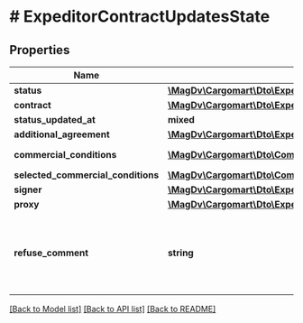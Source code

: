 # # ExpeditorContractUpdatesState

## Properties

Name | Type | Description | Notes
------------ | ------------- | ------------- | -------------
**status** | [**\MagDv\Cargomart\Dto\ExpeditorContractUpdatesStatus**](ExpeditorContractUpdatesStatus.md) |  |
**contract** | [**\MagDv\Cargomart\Dto\ExpeditorContractUpdatesContract**](ExpeditorContractUpdatesContract.md) |  | [optional]
**status_updated_at** | **mixed** |  | [optional]
**additional_agreement** | [**\MagDv\Cargomart\Dto\ExpeditorContractUpdatesAdditionalAgreement**](ExpeditorContractUpdatesAdditionalAgreement.md) |  | [optional]
**commercial_conditions** | [**\MagDv\Cargomart\Dto\CommercialCondition[]**](CommercialCondition.md) | Коммерческие условия | [optional]
**selected_commercial_conditions** | [**\MagDv\Cargomart\Dto\CommercialConditionType[]**](CommercialConditionType.md) |  | [optional]
**signer** | [**\MagDv\Cargomart\Dto\ExpeditorContractUpdatesSigner**](ExpeditorContractUpdatesSigner.md) |  | [optional]
**proxy** | [**\MagDv\Cargomart\Dto\ExpeditorContractUpdatesProxy**](ExpeditorContractUpdatesProxy.md) |  | [optional]
**refuse_comment** | **string** | Комментарий отказа подписания доп. соглашения со стороны Каргомарта | [optional]

[[Back to Model list]](../../README.md#models) [[Back to API list]](../../README.md#endpoints) [[Back to README]](../../README.md)
